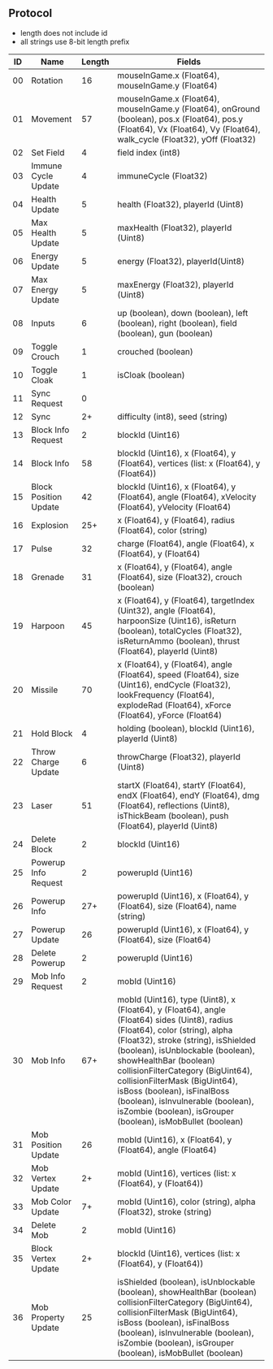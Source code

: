 ## Protocol
- length does not include id
- all strings use 8-bit length prefix

| ID |          Name         | Length | Fields |
| -- | --------------------- | ------ | ------ |
| 00 | Rotation              | 16     | mouseInGame.x (Float64), mouseInGame.y (Float64) |
| 01 | Movement              | 57     | mouseInGame.x (Float64), mouseInGame.y (Float64), onGround (boolean), pos.x (Float64), pos.y (Float64), Vx (Float64), Vy (Float64), walk_cycle (Float32), yOff (Float32) |
| 02 | Set Field             | 4      | field index (int8) |
| 03 | Immune Cycle Update   | 4      | immuneCycle (Float32) |
| 04 | Health Update         | 5      | health (Float32), playerId (Uint8) |
| 05 | Max Health Update     | 5      | maxHealth (Float32), playerId (Uint8) |
| 06 | Energy Update         | 5      | energy (Float32), playerId(Uint8) |
| 07 | Max Energy Update     | 5      | maxEnergy (Float32), playerId (Uint8) |
| 08 | Inputs                | 6      | up (boolean), down (boolean), left (boolean), right (boolean), field (boolean), gun (boolean) |
| 09 | Toggle Crouch         | 1      | crouched (boolean) |
| 10 | Toggle Cloak          | 1      | isCloak (boolean) |
| 11 | Sync Request          | 0      | |
| 12 | Sync                  | 2+     | difficulty (int8), seed (string) |
| 13 | Block Info Request    | 2      | blockId (Uint16) |
| 14 | Block Info            | 58     | blockId (Uint16), x (Float64), y (Float64), vertices (list: x (Float64), y (Float64)) |
| 15 | Block Position Update | 42     | blockId (Uint16), x (Float64), y (Float64), angle (Float64), xVelocity (Float64), yVelocity (Float64) |
| 16 | Explosion             | 25+    | x (Float64), y (Float64), radius (Float64), color (string) |
| 17 | Pulse                 | 32     | charge (Float64), angle (Float64), x (Float64), y (Float64) |
| 18 | Grenade               | 31     | x (Float64), y (Float64), angle (Float64), size (Float32), crouch (boolean) |
| 19 | Harpoon               | 45     | x (Float64), y (Float64), targetIndex (Uint32), angle (Float64), harpoonSize (Uint16), isReturn (boolean), totalCycles (Float32), isReturnAmmo (boolean), thrust (Float64), playerId (Uint8) |
| 20 | Missile               | 70     | x (Float64), y (Float64), angle (Float64), speed (Float64), size (Uint16), endCycle (Float32), lookFrequency (Float64), explodeRad (Float64), xForce (Float64), yForce (Float64) |
| 21 | Hold Block            | 4      | holding (boolean), blockId (Uint16), playerId (Uint8) |
| 22 | Throw Charge Update   | 6      | throwCharge (Float32), playerId (Uint8) |
| 23 | Laser                 | 51     | startX (Float64), startY (Float64), endX (Float64), endY (Float64), dmg (Float64), reflections (Uint8), isThickBeam (boolean), push (Float64), playerId (Uint8) |
| 24 | Delete Block          | 2      | blockId (Uint16) |
| 25 | Powerup Info Request  | 2      | powerupId (Uint16) |
| 26 | Powerup Info          | 27+    | powerupId (Uint16), x (Float64), y (Float64), size (Float64), name (string) |
| 27 | Powerup Update        | 26     | powerupId (Uint16), x (Float64), y (Float64), size (Float64) |
| 28 | Delete Powerup        | 2      | powerupId (Uint16) |
| 29 | Mob Info Request      | 2      | mobId (Uint16) |
| 30 | Mob Info              | 67+    | mobId (Uint16), type (Uint8), x (Float64), y (Float64), angle (Float64) sides (Uint8), radius (Float64), color (string), alpha (Float32), stroke (string), isShielded (boolean), isUnblockable (boolean), showHealthBar (boolean) collisionFilterCategory (BigUint64), collisionFilterMask (BigUint64), isBoss (boolean), isFinalBoss (boolean), isInvulnerable (boolean), isZombie (boolean), isGrouper (boolean), isMobBullet (boolean) |
| 31 | Mob Position Update   | 26     | mobId (Uint16), x (Float64), y (Float64), angle (Float64) |
| 32 | Mob Vertex Update     | 2+     | mobId (Uint16), vertices (list: x (Float64), y (Float64)) |
| 33 | Mob Color Update      | 7+     | mobId (Uint16), color (string), alpha (Float32), stroke (string) |
| 34 | Delete Mob            | 2      | mobId (Uint16) |
| 35 | Block Vertex Update   | 2+     | blockId (Uint16), vertices (list: x (Float64), y (Float64)) |
| 36 | Mob Property Update   | 25     | isShielded (boolean), isUnblockable (boolean), showHealthBar (boolean) collisionFilterCategory (BigUint64), collisionFilterMask (BigUint64), isBoss (boolean), isFinalBoss (boolean), isInvulnerable (boolean), isZombie (boolean), isGrouper (boolean), isMobBullet (boolean) |